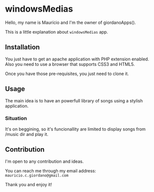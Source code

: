 # windowsMedias

Hello, my name is Maurício and I'm the owner of giordanoApps().

This is a little explanation about `windowsMedias` app.

## Installation

You just have to get an apache application with PHP extension enabled. Also you need to use a browser that supports CSS3 and HTML5.

Once you have those pre-requisites, you just need to clone it.

## Usage

The main idea is to have an powerfull library of songs using a stylish application.

### Situation

It's on beggining, so it's funcionallity are limited to display songs from /music dir and play it.

## Contribution

I'm open to any contribution and ideas.

You can reach me through my email address: `mauricio.c.giordano@gmail.com`

Thank you and enjoy it!
